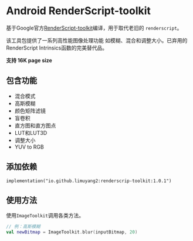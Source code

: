 # Android RenderScript-toolkit

基于Google官方[RenderScript-toolkit](https://github.com/android/renderscript-intrinsics-replacement-toolkit)编译，用于取代老旧的 `renderscript`。

该工具包提供了一系列高性能图像处理功能 如模糊、混合和调整大小。已弃用的RenderScript Intrinsics函数的完美替代品。

**支持 16K page size**

## 包含功能
- 混合模式
- 高斯模糊
- 颜色矩阵滤镜
- 盲卷积
- 直方图和直方图点
- LUT和LUT3D
- 调整大小
- YUV to RGB



## 添加依赖
```
implementation("io.github.limuyang2:renderscrip-toolkit:1.0.1")
```

## 使用方法
使用`ImageToolkit`调用各类方法。
```kotlin
// 例：高斯模糊
val newBitmap = ImageToolkit.blur(inputBitmap, 20)
```


